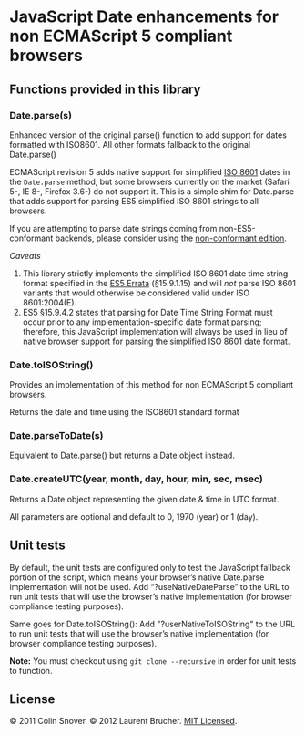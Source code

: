 # JavaScript Date enhancements for non ECMAScript 5 compliant browsers

## Functions provided in this library


### Date.parse(s)

Enhanced version of the original parse() function to add support for dates formatted with ISO8601.
All other formats fallback to the original Date.parse()

ECMAScript revision 5 adds native support for simplified [ISO 8601](http://en.wikipedia.org/wiki/ISO_8601) dates in the
`Date.parse` method, but some browsers currently on the market (Safari 5-, IE 8-, Firefox 3.6-) do not support it. This
is a simple shim for Date.parse that adds support for parsing ES5 simplified ISO 8601 strings to all browsers.

If you are attempting to parse date strings coming from non-ES5-conformant backends, please consider using the
[non-conformant edition](https://github.com/csnover/js-iso8601/tree/lax).

_Caveats_

1. This library strictly implements the simplified ISO 8601 date time string format specified in the
   [ES5 Errata](http://wiki.ecmascript.org/doku.php?id=es3.1:es3.1_proposal_working_draft) (§15.9.1.15) and will *not*
   parse ISO 8601 variants that would otherwise be considered valid under ISO 8601:2004(E).
2. ES5 §15.9.4.2 states that parsing for Date Time String Format must occur prior to any implementation-specific date
   format parsing; therefore, this JavaScript implementation will always be used in lieu of native browser support
   for parsing the simplified ISO 8601 date format.


### Date.toISOString()

Provides an implementation of this method for non ECMAScript 5 compliant browsers.

Returns the date and time using the ISO8601 standard format


### Date.parseToDate(s)

Equivalent to Date.parse() but returns a Date object instead. 


### Date.createUTC(year, month, day, hour, min, sec, msec)

Returns a Date object representing the given date & time in UTC format.

All parameters are optional and default to 0, 1970 (year) or 1 (day).


## Unit tests

By default, the unit tests are configured only to test the JavaScript fallback portion of the script, which means
your browser’s native Date.parse implementation will not be used. Add “?useNativeDateParse” to the URL to run unit
tests that will use the browser’s native implementation (for browser compliance testing purposes).

Same goes for Date.toISOString(): Add "?userNativeToISOString" to the URL to run unit tests that will use the
browser’s native implementation (for browser compliance testing purposes).


**Note:** You must checkout using `git clone --recursive` in order for unit tests to function.


## License

© 2011 Colin Snover.
© 2012 Laurent Brucher.
[MIT Licensed](http://www.opensource.org/licenses/mit-license.php).
